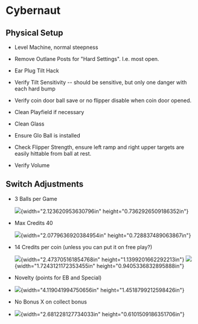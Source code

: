 # Cybernaut

## Physical Setup

-   Level Machine, normal steepness

-   Remove Outlane Posts for "Hard Settings". I.e. most open.

-   Ear Plug Tilt Hack

-   Verify Tilt Sensitivity -- should be sensitive, but only one danger with each hard bump

-   Verify coin door ball save or no flipper disable when coin door opened.

-   Clean Playfield if necessary

-   Clean Glass

-   Ensure Glo Ball is installed

-   Check Flipper Strength, ensure left ramp and right upper targets are easily hittable from ball at rest.

-   Verify Volume

## Switch Adjustments

-   3 Balls per Game

    ![](media/image1.png){width="2.123620953630796in" height="0.7362926509186352in"}

-   Max Credits 40

    ![](media/image2.png){width="2.0779636920384954in" height="0.728837489063867in"}

-   14 Credits per coin (unless you can put it on free play?)

    ![](media/image3.png){width="2.473705161854768in" height="1.1399201662292213in"} ![](media/image4.png){width="1.7243121172353455in" height="0.9405336832895888in"}

-   Novelty (points for EB and Special)

-   ![](media/image5.png){width="4.119041994750656in" height="1.4518799212598426in"}

-   No Bonus X on collect bonus

-   ![](media/image6.png){width="2.681228127734033in" height="0.6101509186351706in"}
